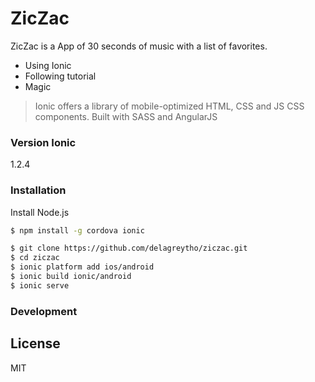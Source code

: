

# ZicZac

ZicZac is a App of 30 seconds of music with a list of favorites.

  - Using Ionic
  - Following tutorial
  - Magic



> Ionic offers a library of mobile-optimized HTML, CSS and JS CSS components.
>Built with SASS and AngularJS


### Version Ionic
1.2.4



### Installation

Install Node.js

```sh
$ npm install -g cordova ionic
```

```sh
$ git clone https://github.com/delagreytho/ziczac.git
$ cd ziczac
$ ionic platform add ios/android
$ ionic build ionic/android
$ ionic serve    
```


### Development




License
----
MIT



   [dill]: <https://github.com/joemccann/dillinger>
   [thinkster]: <https://thinkster.io/>
